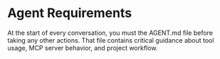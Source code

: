 # Agent Requirements

At the start of every conversation, you must the AGENT.md file before
taking any other actions. That file contains critical guidance about
tool usage, MCP server behavior, and project workflow.
